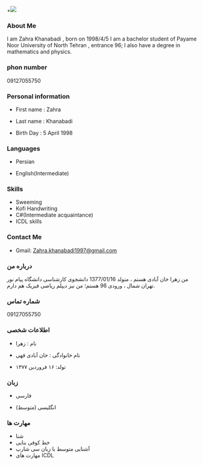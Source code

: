  +<img src="https://avatars2.githubusercontent.com/u/72027206?s=400&u=ee33f238bf2e2e16bf12a10b18ded60d90714f15&v">
 ### About Me
I am Zahra Khanabadi , born on 1998/4/5
I am a bachelor student of Payame Noor University of North Tehran , entrance 96;
I also have a degree in mathematics and physics.
### phon number
09127055750

### Personal information
+ First name : Zahra

+ Last name : Khanabadi

+ Birth Day : 5 April 1998

### Languages
+ Persian

+ English(Intermediate)

### Skills
+ Sweeming
+ Kofi Handwriting
+ C#(Intermediate acquaintance)
+ ICDL skills

### Contact Me
- Gmail: Zahra.khanabadi1997@gmail.com

### درباره من
من زهرا خان آبادی هستم ، متولد 1377/01/16
دانشجوی کارشناسی دانشگاه پیام نور تهران شمال ، ورودی 96 هستم؛
من نیز دیپلم ریاضی فیزیک هم دارم.

### شماره تماس 
09127055750

### اطلاعات شخصی
+ نام : زهرا

+ نام خانوادگی : خان آبادی قهی

+ تولد: ۱۶ فروردین ۱۳۷۷

### زبان
+ فارسی

+ (انگلیسی  (متوسط

### مهارت ها
+ شنا
+ خط کوفی بنایی
+ آشنایی متوسط با زبان سی شارپ
+ مهارت های ICDL


  
